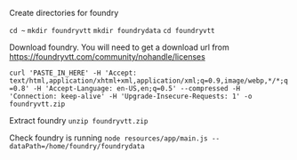 Create directories for foundry

`cd ~`
`mkdir foundryvtt`
`mkdir foundrydata`
`cd foundryvtt`

Download foundry. You will need to get a download url from https://foundryvtt.com/community/nohandle/licenses

`curl 'PASTE_IN_HERE' -H 'Accept: text/html,application/xhtml+xml,application/xml;q=0.9,image/webp,*/*;q=0.8' -H 'Accept-Language: en-US,en;q=0.5' --compressed -H 'Connection: keep-alive' -H 'Upgrade-Insecure-Requests: 1' -o foundryvtt.zip`

Extract foundry
`unzip foundryvtt.zip`

Check foundry is running
`node resources/app/main.js --dataPath=/home/foundry/foundrydata`